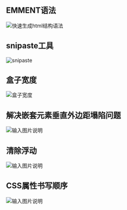 ## EMMENT语法
![快速生成html结构语法](/imgs/2023-01-29/0Q6veYoON202wX4n.png)

## snipaste工具
![snipaste](/imgs/2023-02-07/kChDNtJduwd4bg4e.png)

## 盒子宽度
![盒子宽度  ](/imgs/2023-02-09/ahrAzHDZS1BFPcvJ.png)

## 解决嵌套元素垂直外边距塌陷问题
![输入图片说明](/imgs/2023-02-14/YgthyPLf8o5XWExd.png)

## 清除浮动
![输入图片说明](/imgs/2023-02-21/JwLQCrXQVigKtVZG.png)

## CSS属性书写顺序
![输入图片说明](/imgs/2023-02-22/Mf7uMfahRc6ZTVD2.png)

<!--stackedit_data:
eyJoaXN0b3J5IjpbOTE3MzQ3NjgsNjM2OTY0NTIsLTIwNTM0ND
QyMDIsMTc3MDQzNDYxMCwxODg0MTQ3NzU5LDgwMjUyNDMzNSwt
MTY0MjA1NjU0NCwtMjA1MTY1NDIzMCwtNTY1OTE0NTM2LDEyOD
UyMTE3NTIsOTgxNzkxMjgsMTI1OTUzNjc1XX0=
-->